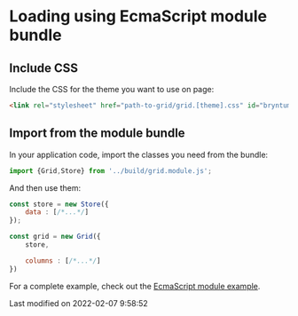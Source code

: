 # Loading using EcmaScript module bundle

## Include CSS

Include the CSS for the theme you want to use on page:

```html
<link rel="stylesheet" href="path-to-grid/grid.[theme].css" id="bryntum-theme">
```

## Import from the module bundle

In your application code, import the classes you need from the bundle:

```javascript
import {Grid,Store} from '../build/grid.module.js';
```

And then use them:
```javascript
const store = new Store({
    data : [/*...*/]
});

const grid = new Grid({
    store,

    columns : [/*...*/]
})
```

For a complete example, check out the <a href="../examples/esmodule" target="_blank">EcmaScript module example</a>.


<p class="last-modified">Last modified on 2022-02-07 9:58:52</p>